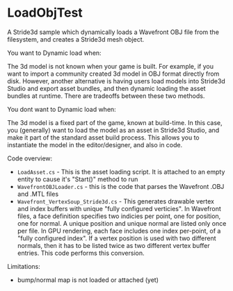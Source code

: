 # LoadObjTest

A Stride3d sample which dynamically loads a Wavefront OBJ file from the filesystem, and creates a Stride3d mesh object.

You want to Dynamic load when:

The 3d model is not known when your game is built. For example, if you want to import a community created 3d model in OBJ format directly from disk. However, another alternative is having users load models into Stride3d Studio and export asset bundles, and then dynamic loading the asset bundles at runtime. There are tradeoffs between these two methods.

You dont want to Dynamic load when:

The 3d model is a fixed part of the game, known at build-time. In this case, you (generally) want to load the model as an asset in Stride3d Studio, and make it part of the standard asset build process. This allows you to instantiate the model in the editor/designer, and also in code.

Code overview:

* `LoadAsset.cs` - This is the asset loading script. It is attached to an empty entity to cause it's "Start()" method to run
* `WavefrontOBJLoader.cs` - this is the code that parses the Wavefront .OBJ and .MTL files
* `Wavefront_VertexSoup_Stride3d.cs` - This generates drawable vertex and index buffers with unique "fully configured verticies". In Wavefront files, a face definition specifies two indicies per point, one for position, one for normal. A unique position and unique normal are listed only once per file. In GPU rendering, each face includes one index per-point, of a "fully configured index". If a vertex position is used with two different normals, then it has to be listed twice as two different vertex buffer entries. This code performs this conversion.

Limitations:

- bump/normal map is not loaded or attached (yet)
